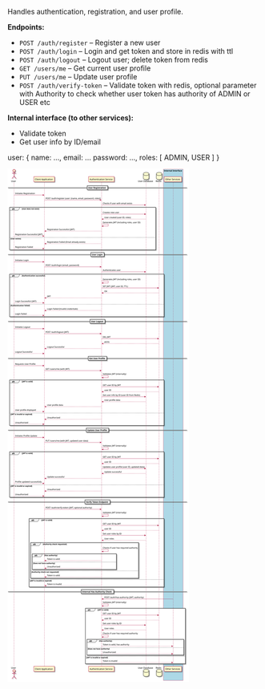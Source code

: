 Handles authentication, registration, and user profile.

**Endpoints:**

- `POST /auth/register` – Register a new user
- `POST /auth/login` – Login and get token and store in redis with ttl
- `POST /auth/logout` – Logout user; delete token from redis
- `GET /users/me` – Get current user profile
- `PUT /users/me` – Update user profile
- `POST /auth/verify-token` – Validate token with redis, optional parameter with Authority to check whether user token has authority of ADMIN or USER etc

**Internal interface (to other services):**

- Validate token
- Get user info by ID/email

user: {
name: ...,
email: ...
password: ...,
roles: [
ADMIN,
USER
]
}

![](./svgs/auth-flow.svg)
